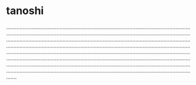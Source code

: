 # tanoshi

.......................................................................................................................................................................................................................................................................................................................................................................................................................................................................................................................................................................................................................................................................................................................................................................................................................................................................................................................................................................................................................................